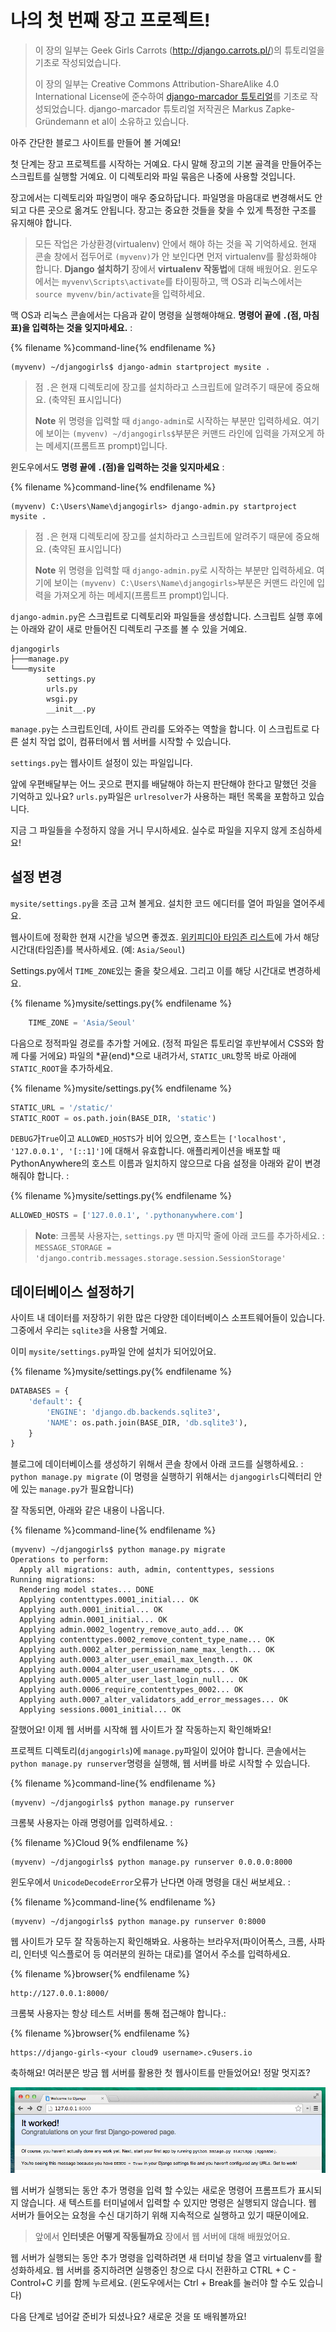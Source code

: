 # 나의 첫 번째 장고 프로젝트!

> 이 장의 일부는 Geek Girls Carrots (http://django.carrots.pl/)의 튜토리얼을 기초로 작성되었습니다.
>
> 이 장의 일부는 Creative Commons Attribution-ShareAlike 4.0 International License에 준수하여 [django-marcador 튜토리얼](https://github.com/ggcarrots/django-carrots)를 기초로 작성되었습니다. django-marcador 튜토리얼 저작권은 Markus Zapke-Gründemann et al이 소유하고 있습니다.

아주 간단한 블로그 사이트를 만들어 볼 거예요!

첫 단계는 장고 프로젝트를 시작하는 거예요. 다시 말해 장고의 기본 골격을 만들어주는 스크립트를 실행할 거예요. 이 디렉토리와 파일 묶음은 나중에 사용할 것입니다.

장고에서는 디렉토리와 파일명이 매우 중요하답니다. 파일명을 마음대로 변경해서도 안되고 다른 곳으로 옮겨도 안됩니다. 장고는 중요한 것들을 찾을 수 있게 특정한 구조를 유지해야 합니다.

> 모든 작업은 가상환경(virtualenv) 안에서 해야 하는 것을 꼭 기억하세요. 현재 콘솔 창에서 접두어로 `(myvenv)`가 안 보인다면 먼저 virtualenv를 활성화해야 합니다. **Django 설치하기** 장에서 **virtualenv 작동법**에 대해 배웠어요. 윈도우에서는 `myvenv\Scripts\activate`를 타이핑하고, 맥 OS과 리눅스에서는 `source myvenv/bin/activate`을 입력하세요.

<!--sec data-title="OS X / Linux" data-id="django_start_project_OSX_Linux" data-collapse=true ces-->

맥 OS과 리눅스 콘솔에서는 다음과 같이 명령을 실행해야해요. **명령어 끝에 `.`(점, 마침표)을 입력하는 것을 잊지마세요.** :

{% filename %}command-line{% endfilename %}
```
(myvenv) ~/djangogirls$ django-admin startproject mysite .
```


> 점 `.`은 현재 디렉토리에 장고를 설치하라고 스크립트에 알려주기 때문에 중요해요. (축약된 표시입니다)
>
> **Note** 위 명령을 입력할 때 `django-admin`로 시작하는 부분만 입력하세요. 여기에 보이는 `(myvenv) ~/djangogirls$`부분은 커맨드 라인에 입력을 가져오게 하는 메세지(프롬트프 prompt)입니다.

<!--endsec-->

<!--sec data-title="Windows" data-id="django_start_project_windows" data-collapse=true ces-->

윈도우에서도 **명령 끝에 `.`(점)을 입력하는 것을 잊지마세요** :

{% filename %}command-line{% endfilename %}
```
(myvenv) C:\Users\Name\djangogirls> django-admin.py startproject mysite .
```

> 점 `.`은 현재 디렉토리에 장고를 설치하라고 스크립트에 알려주기 때문에 중요해요. (축약된 표시입니다)
>
> **Note** 위 명령을 입력할 때 `django-admin.py`로 시작하는 부분만 입력하세요. 여기에 보이는 `(myvenv) C:\Users\Name\djangogirls>`부분은 커맨드 라인에 입력을 가져오게 하는 메세지(프롬트프 prompt)입니다.


<!--endsec-->

`django-admin.py`은 스크립트로 디렉토리와 파일들을 생성합니다. 스크립트 실행 후에는 아래와 같이 새로 만들어진 디렉토리 구조를 볼 수 있을 거예요.

    djangogirls
    ├───manage.py
    └───mysite
            settings.py
            urls.py
            wsgi.py
            __init__.py


`manage.py`는 스크립트인데, 사이트 관리를 도와주는 역할을 합니다. 이 스크립트로 다른 설치 작업 없이, 컴퓨터에서 웹 서버를 시작할 수 있습니다.

`settings.py`는 웹사이트 설정이 있는 파일입니다.

앞에 우편배달부는 어느 곳으로 편지를 배달해야 하는지 판단해야 한다고 말했던 것을 기억하고 있나요? `urls.py`파일은 `urlresolver`가 사용하는 패턴 목록을 포함하고 있습니다.

지금 그 파일들을 수정하지 않을 거니 무시하세요. 실수로 파일을 지우지 않게 조심하세요!

## 설정 변경

`mysite/settings.py`을 조금 고쳐 볼게요. 설치한 코드 에디터를 열어 파일을 열어주세요.

웹사이트에 정확한 현재 시간을 넣으면 좋겠죠. [위키피디아 타임존 리스트][2]에 가서 해당 시간대(타임존)를 복사하세요. (예: `Asia/Seoul`)

 [2]: https://en.wikipedia.org/wiki/List_of_tz_database_time_zones

Settings.py에서 `TIME_ZONE`있는 줄을 찾으세요. 그리고 이를 해당 시간대로 변경하세요.

{% filename %}mysite/settings.py{% endfilename %}
```python
    TIME_ZONE = 'Asia/Seoul'
```

다음으로 정적파일 경로를 추가할 거에요. (정적 파일은 튜토리얼 후반부에서 CSS와 함께 다룰 거에요) 파일의 *끝(end)*으로 내려가서, `STATIC_URL`항목 바로 아래에 `STATIC_ROOT`을 추가하세요.

{% filename %}mysite/settings.py{% endfilename %}
```python
STATIC_URL = '/static/'
STATIC_ROOT = os.path.join(BASE_DIR, 'static')
```

`DEBUG`가`True`이고 `ALLOWED_HOSTS`가 비어 있으면, 호스트는 `['localhost', '127.0.0.1', '[::1]']`에 대해서 유효합니다. 애플리케이션을 배포할 때 PythonAnywhere의 호스트 이름과 일치하지 않으므로 다음 설정을 아래와 같이 변경해줘야 합니다. :

{% filename %}mysite/settings.py{% endfilename %}
```python
ALLOWED_HOSTS = ['127.0.0.1', '.pythonanywhere.com']
```

> **Note**: 크롬북 사용자는, `settings.py` 맨 마지막 줄에 아래 코드를 추가하세요. :
> `MESSAGE_STORAGE = 'django.contrib.messages.storage.session.SessionStorage'`

## 데이터베이스 설정하기

사이트 내 데이터를 저장하기 위한 많은 다양한 데이터베이스 소프트웨어들이 있습니다. 그중에서 우리는 `sqlite3`을 사용할 거예요.

이미 `mysite/settings.py`파일 안에 설치가 되어있어요.

{% filename %}mysite/settings.py{% endfilename %}
```python
DATABASES = {
    'default': {
        'ENGINE': 'django.db.backends.sqlite3',
        'NAME': os.path.join(BASE_DIR, 'db.sqlite3'),
    }
}
```

블로그에 데이터베이스를 생성하기 위해서 콘솔 창에서 아래 코드를 실행하세요. : `python manage.py migrate` (이 명령을 실행하기 위해서는 `djangogirls`디렉터리 안에 있는 `manage.py`가 필요합니다)

잘 작동되면, 아래와 같은 내용이 나옵니다.

{% filename %}command-line{% endfilename %}
```
(myvenv) ~/djangogirls$ python manage.py migrate
Operations to perform:
  Apply all migrations: auth, admin, contenttypes, sessions
Running migrations:
  Rendering model states... DONE
  Applying contenttypes.0001_initial... OK
  Applying auth.0001_initial... OK
  Applying admin.0001_initial... OK
  Applying admin.0002_logentry_remove_auto_add... OK
  Applying contenttypes.0002_remove_content_type_name... OK
  Applying auth.0002_alter_permission_name_max_length... OK
  Applying auth.0003_alter_user_email_max_length... OK
  Applying auth.0004_alter_user_username_opts... OK
  Applying auth.0005_alter_user_last_login_null... OK
  Applying auth.0006_require_contenttypes_0002... OK
  Applying auth.0007_alter_validators_add_error_messages... OK
  Applying sessions.0001_initial... OK
```

잘했어요! 이제 웹 서버를 시작해 웹 사이트가 잘 작동하는지 확인해봐요!

프로젝트 디렉토리(`djangogirls`)에 `manage.py`파일이 있어야 합니다. 콘솔에서는 `python manage.py runserver`명령을 실행해, 웹 서버를 바로 시작할 수 있습니다.

{% filename %}command-line{% endfilename %}
```
(myvenv) ~/djangogirls$ python manage.py runserver
```

크롬북 사용자는 아래 명령어를 입력하세요. :

{% filename %}Cloud 9{% endfilename %}
```
(myvenv) ~/djangogirls$ python manage.py runserver 0.0.0.0:8000
```

윈도우에서 `UnicodeDecodeError`오류가 난다면 아래 명령을 대신 써보세요. :

{% filename %}command-line{% endfilename %}
```
(myvenv) ~/djangogirls$ python manage.py runserver 0:8000
```

웹 사이트가 모두 잘 작동하는지 확인해봐요. 사용하는 브라우저(파이어폭스, 크롬, 사파리, 인터넷 익스플로어 등 여러분의 원하는 대로)를 열어서 주소를 입력하세요.

{% filename %}browser{% endfilename %}
```
http://127.0.0.1:8000/
```

크롬북 사용자는 항상 테스트 서버를 통해 접근해야 합니다.:

{% filename %}browser{% endfilename %}
```
https://django-girls-<your cloud9 username>.c9users.io
```

축하해요! 여러분은 방금 웹 서버를 활용한 첫 웹사이트를 만들었어요! 정말 멋지죠?

![It worked!](images/it_worked2.png)

웹 서버가 실행되는 동안 추가 명령을 입력 할 수있는 새로운 명령어 프롬프트가 표시되지 않습니다. 새 텍스트를 터미널에서 입력할 수 있지만 명령은 실행되지 않습니다. 웹 서버가 들어오는 요청을 수신 대기하기 위해 지속적으로 실행하고 있기 때문이에요.

> 앞에서 <b>인터넷은 어떻게 작동될까요</b> 장에서 웹 서버에 대해 배웠었어요.

웹 서버가 실행되는 동안 추가 명령을 입력하려면 새 터미널 창을 열고 virtualenv를 활성화하세요. 웹 서버를 중지하려면 실행중인 창으로 다시 전환하고 CTRL + C - Control+C 키를 함께 누르세요. (윈도우에서는 Ctrl + Break를 눌러야 할 수도 있습니다)

다음 단계로 넘어갈 준비가 되셨나요? 새로운 것을 또 배워볼까요!
